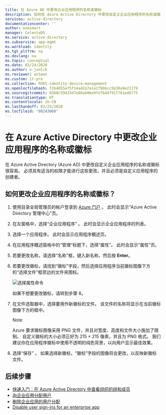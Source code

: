 ```yaml
---
title: 在 Azure AD 中更改企业应用程序的名称或徽标
description: 如何在 Azure Active Directory 中更改自定义企业应用程序的名称或徽标
services: active-directory
documentationcenter: ''
author: msmimart
manager: CelesteDG
ms.service: active-directory
ms.subservice: app-mgmt
ms.workload: identity
ms.tgt_pltfrm: na
ms.devlang: na
ms.topic: conceptual
ms.date: 03/24/2020
ms.author: v-junlch
ms.reviewer: asteen
ms.custom: it-pro
ms.collection: M365-identity-device-management
ms.openlocfilehash: f2b4055af5f14a42a7a1a1f9bbcc5b30a9e21179
ms.sourcegitcommit: 6568c59433d7e80ab06e9fe76d4791f761ed6775
ms.translationtype: HT
ms.contentlocale: zh-CN
ms.lasthandoff: 03/25/2020
ms.locfileid: "80243060"
---
```

# <a name="change-the-name-or-logo-of-an-enterprise-application-in-azure-active-directory"></a>在 Azure Active Directory 中更改企业应用程序的名称或徽标

在 Azure Active Directory (Azure AD) 中更改自定义企业应用程序的名称或徽标很容易。 必须具有适当的权限才能进行这些更改，并且必须是自定义应用程序的创建者。

## <a name="how-do-i-change-an-enterprise-applications-name-or-logo"></a>如何更改企业应用程序的名称或徽标？

1. 使用目录全局管理员的帐户登录到 [Azure 门户](https://portal.azure.cn/) 。 此时会显示“Azure Active Directory 管理中心”页。 
2. 在左窗格中，选择“企业应用程序”  。 此时会显示企业应用程序的列表。
3. 选择一个应用程序。 此时会显示应用程序概述页。
4. 在应用程序概述窗格中的“管理”标题下，选择“属性”。   此时会显示“属性”页。 
5. 若要更改名称，请选择“名称”框，键入新名称，然后按 **Enter**。 
6. 若要更改徽标，请找到“徽标”字段，然后选择应用程序当前徽标图像下方的“选择文件”框旁边的文件夹图标。  

   ![选择属性命令](./media/change-name-or-logo-portal/change-logo.png)

   如果不想要更改徽标，请转到步骤 8。
7. 在文件选取器中，选择要用作新徽标的文件。 该文件的名称将显示在当前徽标图像下方的框中。

   > [!NOTE]
   > Azure 要求徽标图像采用 PNG 文件，并且对宽度、高度和文件大小施加了限制。 自定义徽标的大小必须正好为 215 &times; 215 像素，并且为 PNG 格式。 我们建议你在应用程序徽标中使用不透明的纯色背景，以向用户显示最佳效果。
8. 选择“保存”  。 如果选择新徽标，“徽标”字段的图像将会更改，以反映新徽标文件。 

## <a name="next-steps"></a>后续步骤

* [快速入门：在 Azure Active Directory 中查看组织的组和成员](../fundamentals/active-directory-groups-view-azure-portal.md)
* [向企业应用分配用户](assign-user-or-group-access-portal.md)
* [删除企业应用的用户分配](remove-user-or-group-access-portal.md)
* [Disable user sign-ins for an enterprise app](disable-user-sign-in-portal.md)

<!-- Update_Description: wording update -->